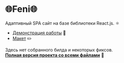 # 🌐**Feni**🌐   

Адаптивный SPA сайт на базе библиотеки React.js. ⚛️     
  
- [Демонстрация работы](https://feni.pages.dev/) 🔗  
- [Макет](https://www.figma.com/file/X9DR9ThkQiIW1Vv4BjDB1P/Whales-Design-2.0?type=design&node-id=299-461&mode=design) ✏️  

Здесь нет собранного билда и некоторых фиксов.  
[**Полная версия проекта со всеми файлами**](https://github.com/jkenix/jkenix-project/tree/feni-website) 🔨   


